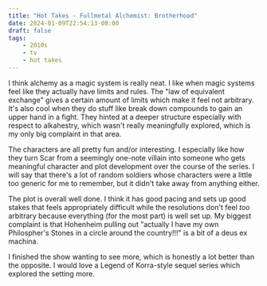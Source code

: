 ```yaml
---
title: "Hot Takes - Fullmetal Alchemist: Brotherhood"
date: 2024-01-09T22:54:13-08:00
draft: false
tags:
    - 2010s
    - tv
    - hot takes
---
```

I think alchemy as a magic system is really neat. I like when magic systems feel like they actually have limits and rules. The "law of equivalent exchange" gives a certain amount of limits which make it feel not arbitrary. It's also cool when they do stuff like break down compounds to gain an upper hand in a fight. They hinted at a deeper structure especially with respect to alkahestry, which wasn't really meaningfully explored, which is my only big complaint in that area.

The characters are all pretty fun and/or interesting. I especially like how they turn Scar from a seemingly one-note villain into someone who gets meaningful character and plot development over the course of the series. I will say that there's a lot of random soldiers whose characters were a little too generic for me to remember, but it didn't take away from anything either.

The plot is overall well done. I think it has good pacing and sets up good stakes that feels appropriately difficult while the resolutions don't feel _too_ arbitrary because everything (for the most part) is well set up. My biggest complaint is that Hohenheim pulling out "actually I have my own Philospher's Stones in a circle around the country!!!" is a bit of a deus ex machina.

I finished the show wanting to see more, which is honestly a lot better than the opposite. I would love a Legend of Korra-style sequel series which explored the setting more.
